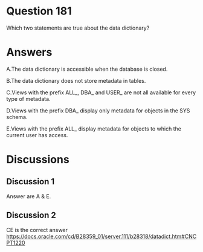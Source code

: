 # Question 181
Which two statements are true about the data dictionary?

# Answers
A.The data dictionary is accessible when the database is closed.

B.The data dictionary does not store metadata in tables.

C.Views with the prefix ALL_, DBA_ and USER_ are not all available for every type of metadata.

D.Views with the prefix DBA_ display only metadata for objects in the SYS schema.

E.Views with the prefix ALL_ display metadata for objects to which the current user has access.

# Discussions
## Discussion 1
Answer are A & E.

## Discussion 2
CE is the correct answer
https://docs.oracle.com/cd/B28359_01/server.111/b28318/datadict.htm#CNCPT1220

